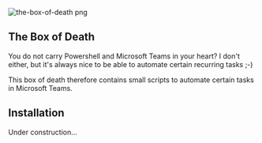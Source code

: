 ![the-box-of-death png](https://user-images.githubusercontent.com/85512155/121222586-f5cda500-c886-11eb-9ae3-430a5b3efc0d.jpg)



## The Box of Death
You do not carry Powershell and Microsoft Teams in your heart? 
I don't either, but it's always nice to be able to automate certain recurring tasks ;-)

This box of death therefore contains small scripts to automate certain tasks in Microsoft Teams.

## Installation
Under construction...
